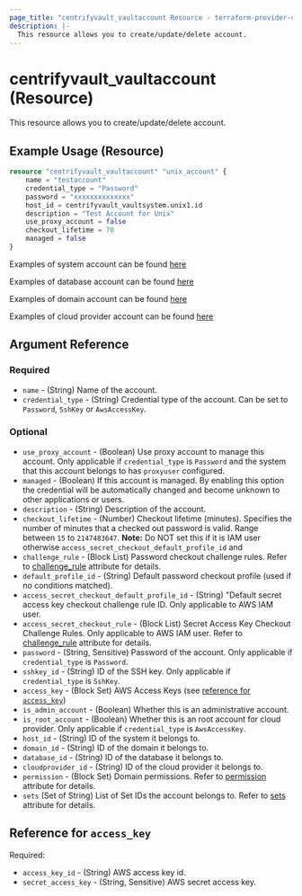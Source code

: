 ```yaml
---
page_title: "centrifyvault_vaultaccount Resource - terraform-provider-centrifyvault"
description: |-
  This resource allows you to create/update/delete account.
---
```


# centrifyvault_vaultaccount (Resource)

This resource allows you to create/update/delete account.

## Example Usage (Resource)

```terraform
resource "centrifyvault_vaultaccount" "unix_account" {
    name = "testaccount"
    credential_type = "Password"
    password = "xxxxxxxxxxxxxx"
    host_id = centrifyvault_vaultsystem.unix1.id
    description = "Test Account for Unix"
    use_proxy_account = false
    checkout_lifetime = 70
    managed = false
}
```

Examples of system account can be found [here](../../examples/centrifyvault_vaultsystem/)

Examples of database account can be found [here](../../examples/centrifyvault_vaultdatabase/)

Examples of domain account can be found [here](../../examples/centrifyvault_vaultdomain/)

Examples of cloud provider account can be found [here](../../examples/centrifyvault_cloudprovider/)

## Argument Reference

### Required

- `name` - (String) Name of the account.
- `credential_type` - (String) Credential type of the account. Can be set to `Password`, `SshKey` or `AwsAccessKey`.

### Optional

- `use_proxy_account` - (Boolean) Use proxy account to manage this account. Only applicable if `credential_type` is `Password` and the system that this account belongs to has `proxyuser` configured.
- `managed` - (Boolean) If this account is managed. By enabling this option the credential will be automatically changed and become unknown to other applications or users.
- `description` - (String) Description of the account.
- `checkout_lifetime` - (Number) Checkout lifetime (minutes). Specifies the number of minutes that a checked out password is valid. Range between `15` to `2147483647`. **Note:** Do NOT set this if it is IAM user otherwise `access_secret_checkout_default_profile_id` and 
- `challenge_rule` - (Block List) Password checkout challenge rules. Refer to [challenge_rule](./attribute_challengerule.md) attribute for details.
- `default_profile_id` - (String) Default password checkout profile (used if no conditions matched).
- `access_secret_checkout_default_profile_id` - (String) "Default secret access key checkout challenge rule ID. Only applicable to AWS IAM user.
- `access_secret_checkout_rule` - (Block List) Secret Access Key Checkout Challenge Rules. Only applicable to AWS IAM user. Refer to [challenge_rule](./attribute_challengerule.md) attribute for details.
- `password` - (String, Sensitive) Password of the account. Only applicable if `credential_type` is `Password`.
- `sshkey_id` - (String) ID of the SSH key. Only applicable if `credential_type` is `SshKey`.
- `access_key` - (Block Set) AWS Access Keys (see [reference for `access_key`](#reference-for-access_key))
- `is_admin_account` - (Boolean) Whether this is an administrative account.
- `is_root_account` - (Boolean) Whether this is an root account for cloud provider. Only applicable if `credential_type` is `AwsAccessKey`.
- `host_id` - (String) ID of the system it belongs to.
- `domain_id` - (String) ID of the domain it belongs to.
- `database_id` - (String) ID of the database it belongs to.
- `cloudprovider_id` - (String) ID of the cloud provider it belongs to.
- `permission` - (Block Set) Domain permissions. Refer to [permission](./attribute_permission.md) attribute for details.
- `sets` (Set of String) List of Set IDs the account belongs to. Refer to [sets](./attribute_sets.md) attribute for details.

## Reference for `access_key`

Required:

- `access_key_id` - (String) AWS access key id.
- `secret_access_key` - (String, Sensitive) AWS secret access key.
